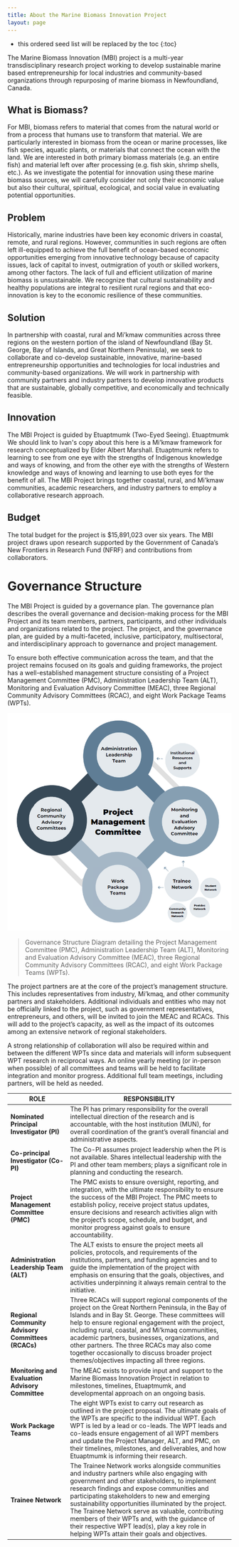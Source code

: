 ```yaml
---
title: About the Marine Biomass Innovation Project
layout: page
---
```


* this ordered seed list will be replaced by the toc
{:toc}

The Marine Biomass Innovation (MBI) project is a multi-year transdisciplinary research project working to develop sustainable marine based entrepreneurship for local industries and community-based organizations through repurposing of marine biomass in Newfoundland, Canada.

## What is Biomass? 

For MBI, biomass refers to material that comes from the natural world or from a process that humans use to transform that material. We are particularly interested in biomass from the ocean or marine processes, like fish species, aquatic plants, or materials that connect the ocean with the land. We are interested in both primary biomass materials (e.g. an entire fish) and material left over after processing (e.g. fish skin, shrimp shells, etc.). As we investigate the potential for innovation using these marine biomass sources, we will carefully consider not only their economic value but also their cultural, spiritual, ecological, and social value in evaluating potential opportunities.   

## Problem 

Historically, marine industries have been key economic drivers in coastal, remote, and rural regions. However, communities in such regions are often left ill-equipped to achieve the full benefit of ocean-based economic opportunities emerging from innovative technology because of capacity issues, lack of capital to invest, outmigration of youth or skilled workers, among other factors. The lack of full and efficient utilization of marine biomass is unsustainable. We recognize that cultural sustainability and healthy populations are integral to resilient rural regions and that eco-innovation is key to the economic resilience of these communities.    

## Solution 

In partnership with coastal, rural and Mi’kmaw communities across three regions on the western portion of the island of Newfoundland (Bay St. George, Bay of Islands, and Great Northern Peninsula), we seek to collaborate and co-develop sustainable, innovative, marine-based entrepreneurship opportunities and technologies for local industries and community-based organizations. We will work in partnership with community partners and industry partners to develop innovative products that are sustainable, globally competitive, and economically and technically feasible.  

## Innovation 

The MBI Project is guided by Etuaptmumk (Two-Eyed Seeing). Etuaptmumk We should link to Ivan's copy about this here is a Mi’kmaw framework for research conceptualized by Elder Albert Marshall. Etuaptmumk refers to learning to see from one eye with the strengths of Indigenous knowledge and ways of knowing, and from the other eye with the strengths of Western knowledge and ways of knowing and learning to use both eyes for the benefit of all. The MBI Project brings together coastal, rural, and Mi’kmaw communities, academic researchers, and industry partners to employ a collaborative research approach.   

## Budget 

The total budget for the project is $15,891,023 over six years. The MBI project draws upon research supported by the Government of Canada’s New Frontiers in Research Fund (NFRF) and contributions from collaborators.



# Governance Structure

The MBI Project is guided by a governance plan. The governance plan describes the overall governance and decision-making process for the MBI Project and its team members, partners, participants, and other individuals and organizations related to the project. The project, and the governance plan, are guided by a multi-faceted, inclusive, participatory, multisectoral, and interdisciplinary approach to governance and project management.  

To ensure both effective communication across the team, and that the project remains focused on its goals and guiding frameworks, the project has a well-established management structure consisting of a Project Management Committee (PMC), Administration Leadership Team (ALT), Monitoring and Evaluation Advisory Committee (MEAC), three Regional Community Advisory Committees (RCAC), and eight Work Package Teams (WPTs).

![Governance Structure](/assets/img/govt.png)
> Governance Structure Diagram detailing the Project Management Committee (PMC), Administration Leadership Team (ALT), Monitoring and Evaluation Advisory Committee (MEAC), three Regional Community Advisory Committees (RCAC), and eight Work Package Teams (WPTs).

The project partners are at the core of the project’s management structure. This includes representatives from industry, Mi’kmaq, and other community partners and stakeholders. Additional individuals and entities who may not be officially linked to the project, such as government representatives, entrepreneurs, and others, will be invited to join the MEAC and RCACs. This will add to the project’s capacity, as well as the impact of its outcomes among an extensive network of regional stakeholders.  

A strong relationship of collaboration will also be required within and between the different WPTs since data and materials will inform subsequent WPT research in reciprocal ways. An online yearly meeting (or in-person when possible) of all committees and teams will be held to facilitate integration and monitor progress. Additional full team meetings, including partners, will be held as needed.  


| **ROLE**                                           | **RESPONSIBILITY**                                                                                                                                                                                                                                                                                                                                                                                                                                                                                           |
| ---------------------------------------------- | -------------------------------------------------------------------------------------------------------------------------------------------------------------------------------------------------------------------------------------------------------------------------------------------------------------------------------------------------------------------------------------------------------------------------------------------------------------------------------------------------------- |
| **Nominated Principal Investigator (PI)**          | The PI has primary responsibility for the overall intellectual direction of the research and is accountable, with the host institution (MUN), for overall coordination of the grant’s overall financial and administrative aspects.                                                                                                                                                                                                                                                                      |
| **Co-principal Investigator (Co-PI)**              | The Co-PI assumes project leadership when the PI is not available. Shares intellectual leadership with the PI and other team members; plays a significant role in planning and conducting the research.                                                                                                                                                                                                                                                                                                  |
| **Project Management Committee (PMC)**             | The PMC exists to ensure oversight, reporting, and integration, with the ultimate responsibility to ensure the success of the MBI Project. The PMC meets to establish policy, receive project status updates, ensure decisions and research activities align with the project’s scope, schedule, and budget, and monitor progress against goals to ensure accountability.                                                                                                                                |
| **Administration Leadership Team (ALT)**           | The ALT exists to ensure the project meets all policies, protocols, and requirements of the institutions, partners, and funding agencies and to guide the implementation of the project with emphasis on ensuring that the goals, objectives, and activities underpinning it always remain central to the initiative.                                                                                                                                                                                    |
| **Regional Community Advisory Committees (RCACs)** | Three RCACs will support regional components of the project on the Great Northern Peninsula, in the Bay of Islands and in Bay St. George. These committees will help to ensure regional engagement with the project, including rural, coastal, and Mi’kmaq communities, academic partners, businesses, organizations, and other partners. The three RCACs may also come together occasionally to discuss broader project themes/objectives impacting all three regions.                                  |
| **Monitoring and Evaluation Advisory Committee**   | The MEAC exists to provide input and support to the Marine Biomass Innovation Project in relation to milestones, timelines, Etuaptmumk, and developmental approach on an ongoing basis.                                                                                                                                                                                                                                                                                                                  |
| **Work Package Teams**                             | The eight WPTs exist to carry out research as outlined in the project proposal. The ultimate goals of the WPTs are specific to the individual WPT. Each WPT is led by a lead or co-leads. The WPT leads and co-leads ensure engagement of all WPT members and update the Project Manager, ALT, and PMC, on their timelines, milestones, and deliverables, and how Etuaptmumk is informing their research.                                                                                                |
| **Trainee Network**                                | The Trainee Network works alongside communities and industry partners while also engaging with government and other stakeholders, to implement research findings and expose communities and participating stakeholders to new and emerging sustainability opportunities illuminated by the project. The Trainee Network serve as valuable, contributing members of their WPTs and, with the guidance of their respective WPT lead(s), play a key role in helping WPTs attain their goals and objectives. |
